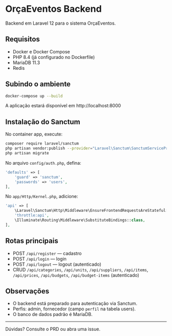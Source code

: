 # OrçaEventos Backend

Backend em Laravel 12 para o sistema OrçaEventos.

## Requisitos
- Docker e Docker Compose
- PHP 8.4 (já configurado no Dockerfile)
- MariaDB 11.3
- Redis

## Subindo o ambiente

```bash
docker-compose up --build
```

A aplicação estará disponível em http://localhost:8000

## Instalação do Sanctum

No container app, execute:

```bash
composer require laravel/sanctum
php artisan vendor:publish --provider="Laravel\Sanctum\SanctumServiceProvider"
php artisan migrate
```

No arquivo `config/auth.php`, defina:

```php
'defaults' => [
    'guard' => 'sanctum',
    'passwords' => 'users',
],
```

No `app/Http/Kernel.php`, adicione:

```php
'api' => [
    \Laravel\Sanctum\Http\Middleware\EnsureFrontendRequestsAreStateful::class,
    'throttle:api',
    \Illuminate\Routing\Middleware\SubstituteBindings::class,
],
```

## Rotas principais

- POST `/api/register` — cadastro
- POST `/api/login` — login
- POST `/api/logout` — logout (autenticado)
- CRUD `/api/categories`, `/api/units`, `/api/suppliers`, `/api/items`, `/api/prices`, `/api/budgets`, `/api/budget-items` (autenticado)

## Observações
- O backend está preparado para autenticação via Sanctum.
- Perfis: admin, fornecedor (campo `perfil` na tabela users).
- O banco de dados padrão é MariaDB.

---

Dúvidas? Consulte o PRD ou abra uma issue.
